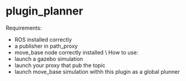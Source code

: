 # plugin_planner
Requirements: 
- ROS installed correctly
- a publisher in path_proxy 
- move_base node correctly installed \\
How to use:
- launch a gazebo simulation
- launch your proxy that pub the topic 
- launch move_base simulation withh this plugin as a global plunner 
